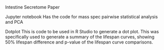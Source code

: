 Intestine Secretome Paper

Jupyter notebook
Has the code for mass spec pairwise statistical analysis and PCA

Dotplot
This is code to be used in R Studio to generate a dot plot.  This was specifically used to generate a summary of the lifespan curves, showing 50% lifespan difference and p-value of the lifespan curve comparisons.
